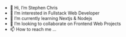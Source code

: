 - 👋 Hi, I’m Stephen Chris
- 👀 I’m interested in Fullstack Web Developer
- 🌱 I’m currently learning Nextjs & Nodejs
- 💞️ I’m looking to collaborate on Frontend Web Projects
- 📫 How to reach me ...

<!---
StephenChris91/StephenChris91 is a ✨ special ✨ repository because its `README.md` (this file) appears on your GitHub profile.
You can click the Preview link to take a look at your changes.
--->
